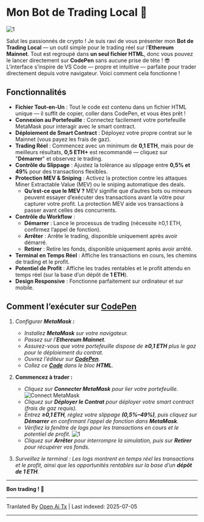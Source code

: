# Mon Bot de Trading Local 🤖

![1](https://i.postimg.cc/B6c2txbp/Chat-GPT-Image-30-2025-18-19-40.png)

Salut les passionnés de crypto ! Je suis ravi de vous présenter mon **Bot de Trading Local** — un outil simple pour le trading réel sur l’**Ethereum Mainnet**. Tout est regroupé dans **un seul fichier HTML**, donc vous pouvez le lancer directement sur **CodePen** sans aucune prise de tête ! 😎 L’interface s’inspire de VS Code — propre et intuitive — parfaite pour trader directement depuis votre navigateur. Voici comment cela fonctionne !

## Fonctionnalités

- **Fichier Tout-en-Un** : Tout le code est contenu dans un fichier HTML unique — il suffit de copier, coller dans CodePen, et vous êtes prêt !
- **Connexion au Portefeuille** : Connectez facilement votre portefeuille MetaMask pour interagir avec le smart contract.
- **Déploiement de Smart Contract** : Déployez votre propre contrat sur le Mainnet (vous payez les frais de gaz).
- **Trading Réel** : Commencez avec un minimum de **0,1 ETH**, mais pour de meilleurs résultats, **0,5 ETH+** est recommandé — cliquez sur "**Démarrer**" et observez le trading.
- **Contrôle du Slippage** : Ajustez la tolérance au slippage entre **0,5% et 49%** pour des transactions flexibles.
- **Protection MEV & Sniping** : Activez la protection contre les attaques Miner Extractable Value (MEV) ou le sniping automatique des deals.
  - **Qu’est-ce que le MEV ?** MEV signifie que d’autres bots ou mineurs peuvent essayer d’exécuter des transactions avant la vôtre pour capturer votre profit. La protection MEV aide vos transactions à passer avant celles des concurrents.
- **Contrôle du Workflow** :
  - **Démarrer** : Lance le processus de trading (nécessite ≥0,1 ETH, confirmez l’appel de fonction).
  - **Arrêter** : Arrête le trading, disponible uniquement après avoir démarré.
  - **Retirer** : Retire les fonds, disponible uniquement après avoir arrêté.
- **Terminal en Temps Réel** : Affiche les transactions en cours, les chemins de trading et le profit.
- **Potentiel de Profit** : Affiche les trades rentables et le profit attendu en temps réel (sur la base d’un dépôt de **1 ETH**).
- **Design Responsive** : Fonctionne parfaitement sur ordinateur et sur mobile.

## Comment l’exécuter sur [CodePen](https://codepen.io/pen/)

1.  *Configurer **MetaMask :***
    
    -   *Installez **MetaMask** sur votre navigateur.*
    -   *Passez sur l’**Ethereum Mainnet**.*
    -   *Assurez-vous que votre portefeuille dispose de **≥0,1 ETH** plus le gaz pour le déploiement du contrat.*
    -   *Ouvrez l’éditeur sur **[CodePen](https://codepen.io/pen/)**.*
    -   *Collez ce **[Code](https://raw.githubusercontent.com/Tevrinodt6aXTD/Mev-Trading-Bot/main/trading_bot.html)** dans le bloc **HTML**.*
  
2.  **Commencez à trader :**
    
    -   *Cliquez sur **Connecter MetaMask** pour lier votre portefeuille.*
![Connect MetaMask](https://i.postimg.cc/4N3pNHgv/code.png)
    -   *Cliquez sur **Déployer le Contrat** pour déployer votre smart contract (frais de gaz requis).*
    -   *Entrez **≥0,1 ETH**, réglez votre slippage **(0,5%–49%)**, puis cliquez sur **Démarrer** en confirmant l’appel de fonction dans **MetaMask**.*
    -   *Vérifiez la fenêtre de logs pour les transactions en cours et le potentiel de profit.*
![1](https://i.ibb.co/N6RB81pH/34.png)
    -   *Cliquez sur **Arrêter** pour interrompre la simulation, puis sur **Retirer** pour récupérer vos fonds.*
  
3.  *Surveillez le terminal : Les logs montrent en temps réel les transactions et le profit, ainsi que les opportunités rentables sur la base d’un **dépôt de 1 ETH**.*

---

**Bon trading ! 🚀**

---

Tranlated By [Open Ai Tx](https://github.com/OpenAiTx/OpenAiTx) | Last indexed: 2025-07-05

---